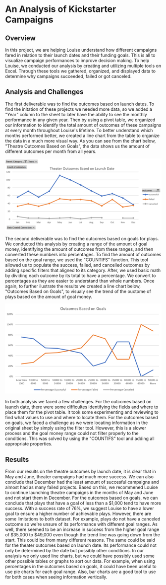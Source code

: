 # An Analysis of Kickstarter Campaigns

## Overview 

In this project, we are helping Louise understand how different campaigns fared in relation to their launch dates and their funding goals. This is all to visualize campaign performances to improve decision making. To help Louise, we conducted our analysis by creating and utilizing multiple tools on Excel. Through these tools we gathered, organized, and displayed data to determine why campaigns succeeded, failed or got canceled.

## Analysis and Challenges

The first deliverable was to find the outcomes based on launch dates. To find the initation of these projects we needed more data, so we added a "Year" column to the sheet to later have the ability to see the monthly performance in any given year. Then by using a pivot table, we organized our information to identify the total amount of outcomes of these campaigns at every month throughout Louise's lifetime. To better understand which months performed better, we created a line chart  from the table to organize the data in a much more visual way. As you can see from the chart below, "Theatre Outcomes Based on Goals", the data shows us the amount of different outcomes per month from all years. 

![Outcomes Based on Launch](Resources/Theater_Outcomes_vs_Launch.PNG)

The second deliverable was to find the outcomes based on goals for plays. We conducted this analysis by creating a range of the amount of goal money, identifying the amount of outcomes from these ranges, and then converted these numbers into percentages. To find the amount of outcomes based on the goal range, we used the "COUNTIFS" function. This tool allowed us to populate the success, failed, and cancelled outcomes by adding specific filters that aligned to its category. After, we used basic math by dividing each outcome by its total to have a percentage. We convert to percentages as they are easier to understand than whole numbers. Once again, to further ilustrate the results we created a line chart below, "Outcomes Based on Goals", to visualy see the trend of the ouctome of plays based on the amount of goal money. 

![Outcomes Based on Launch](Resources/Outcomes_vs_Goals.PNG)

In both analysis we faced a few challenges. For the outcomes based on launch date, there were some difficultes identifying the fields and where to place them for the pivot table. It took some experimenting and reviewing to find what values to use and where to locate them. For the outcomes based on goals, we faced a challenge as we were locating information in the original sheet by simply using the filter tool. However, this is a slower process and the goal money range could not filter properly to the conditions. This was solved by using the "COUNTIFS" tool and adding all appropriate properties. 

## Results

From our results on the theatre outcomes by launch date, it is clear that in May and June, theater campaigns had much more success. We can also conclude that December had the least amount of succesful campaigns and almost had as many failed projects. Based on this, we recommened Louise to continue launching theatre campaigns in the months of May and June and not start them in December. For the outcomes based on goals, we can conclude that plays that have a goal of less than a $1,000 tend to have more success. With a success rate of 76%, we suggest Louise to have a lower goal to ensure a higher number of achievable plays. However, there are some limitations to both dataset. For example, plays do not have a canceled outcome so we're unsure of its performance with different goal ranges. As well, there seemed to be an increase in success from the higher goal range of $35,000 to $49,000 even though the trend line was going down from the start. This could be from many different reasons. The same could be said for the theater outcomes based on launch date. Its performance could not only be determined by the date but possibly other conditions. In our analysis we only used line charts, but we could have possibly used some other possible tables or graphs to sort our data. For example, when using percentages in the outcomes based on goals, it could have been useful to use pie charts for each goal range. Also, bar charts are a good tool to use for both cases when seeing information vertically.
